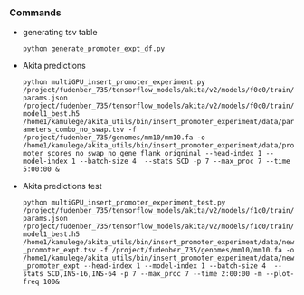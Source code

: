 ### Commands

   - generating tsv table
    
        `python generate_promoter_expt_df.py`
    
    
   - Akita predictions
    
        `python multiGPU_insert_promoter_experiment.py /project/fudenber_735/tensorflow_models/akita/v2/models/f0c0/train/params.json /project/fudenber_735/tensorflow_models/akita/v2/models/f0c0/train/model1_best.h5 /home1/kamulege/akita_utils/bin/insert_promoter_experiment/data/parameters_combo_no_swap.tsv -f /project/fudenber_735/genomes/mm10/mm10.fa -o /home1/kamulege/akita_utils/bin/insert_promoter_experiment/data/promoter_scores_no_swap_no_gene_flank_origninal --head-index 1 --model-index 1 --batch-size 4  --stats SCD -p 7 --max_proc 7 --time 5:00:00 &`
        
        
   - Akita predictions test
    
        `python multiGPU_insert_promoter_experiment_test.py /project/fudenber_735/tensorflow_models/akita/v2/models/f1c0/train/params.json /project/fudenber_735/tensorflow_models/akita/v2/models/f1c0/train/model1_best.h5 /home1/kamulege/akita_utils/bin/insert_promoter_experiment/data/new_promoter_expt.tsv -f /project/fudenber_735/genomes/mm10/mm10.fa -o /home1/kamulege/akita_utils/bin/insert_promoter_experiment/data/new_promoter_expt --head-index 1 --model-index 1 --batch-size 4  --stats SCD,INS-16,INS-64 -p 7 --max_proc 7 --time 2:00:00 -m --plot-freq 100&`